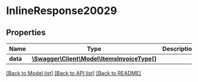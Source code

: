 # InlineResponse20029

## Properties
Name | Type | Description | Notes
------------ | ------------- | ------------- | -------------
**data** | [**\Swagger\Client\Model\ItemsInvoiceType[]**](ItemsInvoiceType.md) |  | [optional] 

[[Back to Model list]](../../README.md#documentation-for-models) [[Back to API list]](../../README.md#documentation-for-api-endpoints) [[Back to README]](../../README.md)

